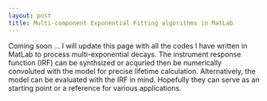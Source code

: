 ```yaml
---
layout: post
title: Multi-component Exponential Fitting algorithms in MatLab
---
```


Coming soon ... 
I will update this page with all the codes I have written in MatLab to process multi-exponential decays. The instrument response function (IRF) can be
synthsized or acquried then be numerically convoluted with the model for precise lifetime calculation. Alternatively, the model can be 
evaluated with the IRF in mind. Hopefully they can serve as an starting point or a reference for various applications. 

